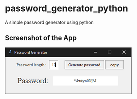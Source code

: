 # password_generator_python
A simple password generator using python 

## Screenshot of the App
![](SS.PNG)
